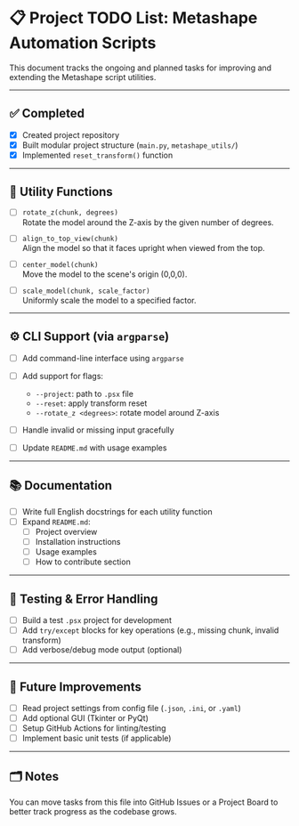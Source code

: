 # 📋 Project TODO List: Metashape Automation Scripts

This document tracks the ongoing and planned tasks for improving and extending the Metashape script utilities.

---

## ✅ Completed

- [x] Created project repository
- [x] Built modular project structure (`main.py`, `metashape_utils/`)
- [x] Implemented `reset_transform()` function

---

## 🧩 Utility Functions

- [ ] `rotate_z(chunk, degrees)`  
  Rotate the model around the Z-axis by the given number of degrees.

- [ ] `align_to_top_view(chunk)`  
  Align the model so that it faces upright when viewed from the top.

- [ ] `center_model(chunk)`  
  Move the model to the scene's origin (0,0,0).

- [ ] `scale_model(chunk, scale_factor)`  
  Uniformly scale the model to a specified factor.

---

## ⚙️ CLI Support (via `argparse`)

- [ ] Add command-line interface using `argparse`
- [ ] Add support for flags:
  - `--project`: path to `.psx` file
  - `--reset`: apply transform reset
  - `--rotate_z <degrees>`: rotate model around Z-axis

- [ ] Handle invalid or missing input gracefully
- [ ] Update `README.md` with usage examples

---

## 📚 Documentation

- [ ] Write full English docstrings for each utility function
- [ ] Expand `README.md`:
  - [ ] Project overview
  - [ ] Installation instructions
  - [ ] Usage examples
  - [ ] How to contribute section

---

## 🧪 Testing & Error Handling

- [ ] Build a test `.psx` project for development
- [ ] Add `try/except` blocks for key operations (e.g., missing chunk, invalid transform)
- [ ] Add verbose/debug mode output (optional)

---

## 🔁 Future Improvements

- [ ] Read project settings from config file (`.json`, `.ini`, or `.yaml`)
- [ ] Add optional GUI (Tkinter or PyQt)
- [ ] Setup GitHub Actions for linting/testing
- [ ] Implement basic unit tests (if applicable)

---

## 🗂️ Notes

You can move tasks from this file into GitHub Issues or a Project Board to better track progress as the codebase grows.
